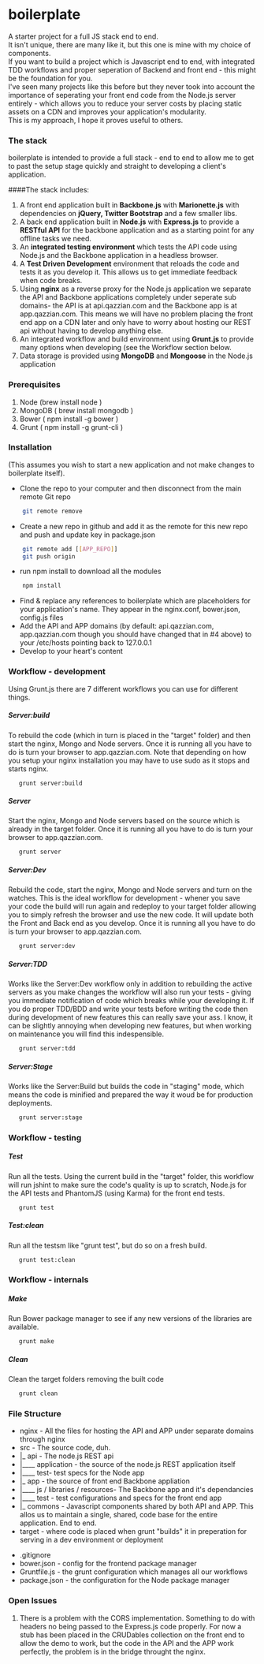 boilerplate
===============

A starter project for a full JS stack end to end.<br/>
It isn't unique, there are many like it, but this one is mine with my choice of components.<br/>
If you want to build a project which is Javascript end to end, with integrated TDD workflows and proper seperation of Backend and front end - this might be the foundation for you.<br/>
I've seen many projects like this before but they never took into account the importance of seperating your front end code from the Node.js server entirely - which allows you to reduce your server costs by placing static assets on a CDN and improves your application's modularity.<br/>
This is my approach, I hope it proves useful to others.

### The stack
boilerplate is intended to provide a full stack - end to end to allow me to get to past the setup stage quickly and straight to developing a client's application.

####The stack includes:
1. A front end application built in **Backbone.js** with **Marionette.js** with dependencies on **jQuery, Twitter Bootstrap** and a few smaller libs.
2. A back end application built in **Node.js** with **Express.js** to provide a **RESTful API** for the backbone application and as a starting point for any offline tasks we need.
3. An **integrated testing environment** which tests the API code using Node.js and the Backbone application in a headless browser.
4. A **Test Driven Development** environment that reloads the code and tests it as you develop it. This allows us to get immediate feedback when code breaks.
5. Using **nginx** as a reverse proxy for the Node.js application we separate the API and Backbone applications completely under seperate sub domains- the API is at api.qazzian.com and the Backbone app is at app.qazzian.com. This means we will have no problem placing the front end app on a CDN later and only have to worry about hosting our REST api without having to develop anything else.
6. An integrated workflow and build environment using **Grunt.js** to provide many options when developing (see the Workflow section below.
7. Data storage is provided using **MongoDB** and **Mongoose** in the Node.js application

### Prerequisites
1. Node (brew install node )
2. MongoDB ( brew install mongodb )
3. Bower ( npm install -g bower )
4. Grunt ( npm install -g grunt-cli )

### Installation
(This assumes you wish to start a new application and not make changes to boilerplate itself).

* Clone the repo to your computer and then disconnect from the main remote Git repo
```bash
    git remote remove
```
* Create a new repo in github and add it as the remote for this new repo and push and update key in package.json
```bash
    git remote add [[APP_REPO]]
    git push origin
```
* run npm install to download all the modules
```bash
    npm install
```
* Find & replace any references to boilerplate which are placeholders for your application's name. They appear in the nginx.conf, bower.json, config.js files
* Add the API and APP domains (by default: api.qazzian.com, app.qazzian.com though you should have changed that in #4 above) to your /etc/hosts pointing back to 127.0.0.1
* Develop to your heart's content

### Workflow - development

Using Grunt.js there are 7 different workflows you can use for different things.

##### Server:build
To rebuild the code (which in turn is placed in the "target" folder) and then start the nginx, Mongo and Node servers.
Once it is running all you have to do is turn your browser to app.qazzian.com.
Note that depending on how you setup your nginx installation you may have to use sudo as it stops and starts nginx.
```bash
   grunt server:build
```

##### Server
Start the nginx, Mongo and Node servers based on the source which is already in the target folder.
Once it is running all you have to do is turn your browser to app.qazzian.com.
```bash
   grunt server
```

##### Server:Dev
Rebuild the code, start the nginx, Mongo and Node servers and turn on the watches.
This is the ideal workflow for development - whener you save your code the build will run again and redeploy to your target folder allowing you to simply refresh the browser and use the new code.
It will update both the Front and Back end as you develop.
Once it is running all you have to do is turn your browser to app.qazzian.com.
```bash
   grunt server:dev
```

##### Server:TDD
Works like the Server:Dev workflow only in addition to rebuilding the active servers as you make changes the workflow will also run your tests - giving you immediate notification of code which breaks while your developing it.
If you do proper TDD/BDD and write your tests before writing the code then during development of new features this can really save your ass.
I know, it can be slightly annoying when developing new features, but when working on maintenance you will find this indespensible.
```bash
   grunt server:tdd
```

##### Server:Stage
Works like the Server:Build but builds the code in "staging" mode, which means the code is minified and prepared the way it woud be for production deployments.
```bash
   grunt server:stage
```

### Workflow - testing

##### Test
Run all the tests.
Using the current build in the "target" folder, this workflow will run jshint to make sure the code's quality is up to scratch, Node.js for the API tests and PhantomJS (using Karma) for the front end tests.
```bash
   grunt test
```

##### Test:clean
Run all the testsm like "grunt test", but do so on a fresh build.
```bash
   grunt test:clean
```

### Workflow - internals

##### Make
Run Bower package manager to see if any new versions of the libraries are available.
```bash
   grunt make
```

##### Clean
Clean the target folders removing the built code
```bash
   grunt clean
```

### File Structure

+ nginx - All the files for hosting the API and APP under separate domains through nginx
+ src - The source code, duh.
+  |_ api - The node.js REST api
+  |____ application - the source of the node.js REST application itself
+  |____ test- test specs for the Node app
+  |_ app - the source of front end Backbone appliation
+  |____ js / libraries / resources- The Backbone app and it's dependancies
+  |____ test - test configurations and specs for the front end app
+  |_ commons - Javascript components shared by both API and APP. This allos us to maintain a single, shared, code base for the entire application. End to end.
+ target - where code is placed when grunt "builds" it in preperation for serving in a dev environment or deployment
- .gitignore
- bower.json - config for the frontend package manager
- Gruntfile.js - the grunt configuration which manages all our workflows
- package.json - the configuration for the Node package manager


### Open Issues
1. There is a problem with the CORS implementation. Something to do with headers no being passed to the Express.js code properly.
For now a stub has been placed in the CRUDables collection on the front end to allow the demo to work, but the code in the API and the APP work perfectly, the problem is in the bridge throught the nginx.
